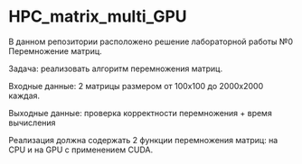 # HPC_matrix_multi_GPU
 
В данном репозитории расположено решение лабораторной работы №0 Перемножение матриц.


Задача: реализовать алгоритм перемножения матриц.


Входные данные: 2 матрицы размером от 100х100 до 2000х2000 каждая.


Выходные данные: проверка корректности перемножения + время вычисления


Реализация должна содержать 2 функции перемножения матриц: на CPU и на GPU с применением CUDA.

